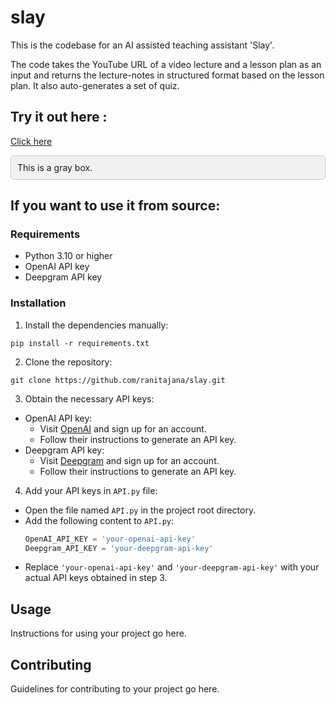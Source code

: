 # slay
This is the codebase for an AI assisted teaching assistant 'Slay'.

The code takes the YouTube URL of a video lecture and a lesson plan as an input and returns the lecture-notes in structured format based on the lesson plan. It also auto-generates a set of quiz. 

## Try it out here :

[Click here](https://slay.unsupervized.com/)

<div style="background-color: #f1f1f1; padding: 10px; border: 1px solid #ccc; border-radius: 5px;">
 This is a gray box.
</div>

## If you want to use it from source:

### Requirements

- Python 3.10 or higher
- OpenAI API key
- Deepgram API key

### Installation

1. Install the dependencies manually:

```
pip install -r requirements.txt
```
2. Clone the repository:

```
git clone https://github.com/ranitajana/slay.git
```

3. Obtain the necessary API keys:
- OpenAI API key:
  - Visit [OpenAI](https://openai.com/) and sign up for an account.
  - Follow their instructions to generate an API key.
- Deepgram API key:
  - Visit [Deepgram](https://deepgram.com/) and sign up for an account.
  - Follow their instructions to generate an API key.

4. Add your API keys in `API.py` file:

- Open the file named `API.py` in the project root directory.
- Add the following content to `API.py`:
  ```python
  OpenAI_API_KEY = 'your-openai-api-key'
  Deepgram_API_KEY = 'your-deepgram-api-key'
  ```
- Replace `'your-openai-api-key'` and `'your-deepgram-api-key'` with your actual API keys obtained in step 3.

## Usage

Instructions for using your project go here.

## Contributing

Guidelines for contributing to your project go here.




